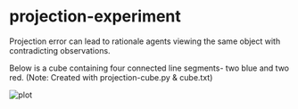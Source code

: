 

# projection-experiment
Projection error can lead to rationale agents viewing the same object with contradicting observations.

Below is a cube containing four connected line segments- two blue and two red. (Note: Created with projection-cube.py & cube.txt)

![plot](https://user-images.githubusercontent.com/84434778/150727426-2ba19867-9ff2-4e67-b802-29bce13c5ee3.png)
